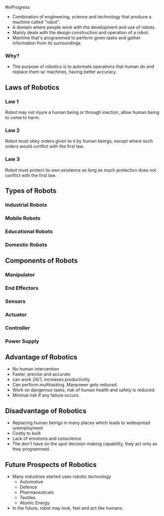 #inProgress 

- Combination of engineering, science and technology that produce a machine called "robot".
- A domain where people work with the development and use of robots.
- Mainly deals with the design construction and operation of a robot.
- Machine that's programmed to perform given tasks and gather information from its surroundings.

### Why?
- The purpose of robotics is to automate operations that human do and replace them w/ machines, having better accuracy.


## Laws of Robotics

### Law 1
Robot may not injure a human being or through inaction, allow human being to come to harm.

### Law 2
Robot must obey orders given to it by human beings, except where such orders would conflict with the first law.

### Law 3
Robot must protect its own existence as long as much protection does not conflict with the first law.


## Types of Robots
### Industrial Robots

### Mobile Robots

### Educational Robots

### Domestic Robots

## Components of Robots
### Manipulator

### End Effectors

### Sensors

### Actuator

### Controller

### Power Supply

## Advantage of Robotics
- No human intervention
- Faster, precise and accurate
- can work 24/7, increases productivitiy
- Can perform multitasking. Manpower gets reduced.
- Work on dangerous tasks, risk of human health and safety is reduced.
- Minimal risk if any failure occurs.


## Disadvantage of Robotics
- Replacing human beings in many places which leads to widespread unemployment
- Costly to built
- Lack of emotions and conscience
- The don't have on the spot decision making capability, they act only as they programmed.

## Future Prospects of Robotics
- Many industries started uses robotic technology
	- Automotive
	- Defence
	- Pharmaceuticals
	- Textiles
	- Atomic Energy
- In the future, robot may look, feel and act like humans.

